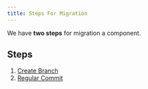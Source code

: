 ```yaml
---
title: Steps For Migration
---
```


We have **two steps** for migration a component.

## Steps

1. [Create Branch](/products/ontrack/documentation/front-end-migration/migration/create-branch-and-initial-migration)
2. [Regular Commit](/products/ontrack/documentation/front-end-migration/migration/regular-migration-step)
